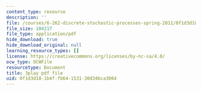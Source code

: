 ```yaml
---
content_type: resource
description: ''
file: /courses/6-262-discrete-stochastic-processes-spring-2011/0f1d3d181b4ffb64153130d34bca3064_goT94BheP3E.pdf
file_size: 104217
file_type: application/pdf
hide_download: true
hide_download_original: null
learning_resource_types: []
license: https://creativecommons.org/licenses/by-nc-sa/4.0/
ocw_type: OCWFile
resourcetype: Document
title: 3play pdf file
uid: 0f1d3d18-1b4f-fb64-1531-30d34bca3064
---
```

